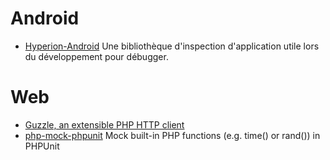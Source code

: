 # Android
* [Hyperion-Android](https://github.com/willowtreeapps/Hyperion-Android)
Une bibliothèque d'inspection d'application utile lors du développement pour débugger.

# Web
* [Guzzle, an extensible PHP HTTP client](https://github.com/guzzle/guzzle)
* [php-mock-phpunit](https://github.com/php-mock/php-mock-phpunit)
Mock built-in PHP functions (e.g. time() or rand()) in PHPUnit
